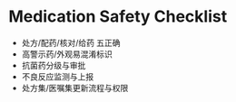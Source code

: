 # Medication Safety Checklist

- 处方/配药/核对/给药 五正确
- 高警示药/外观易混淆标识
- 抗菌药分级与审批
- 不良反应监测与上报
- 处方集/医嘱集更新流程与权限
